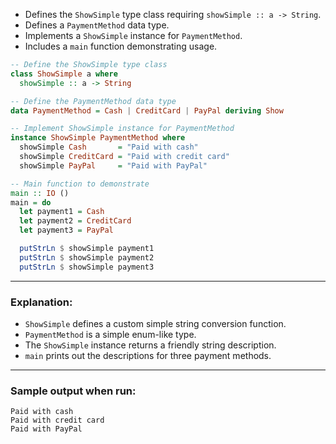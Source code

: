 
* Defines the `ShowSimple` type class requiring `showSimple :: a -> String`.
* Defines a `PaymentMethod` data type.
* Implements a `ShowSimple` instance for `PaymentMethod`.
* Includes a `main` function demonstrating usage.

```haskell
-- Define the ShowSimple type class
class ShowSimple a where
  showSimple :: a -> String

-- Define the PaymentMethod data type
data PaymentMethod = Cash | CreditCard | PayPal deriving Show

-- Implement ShowSimple instance for PaymentMethod
instance ShowSimple PaymentMethod where
  showSimple Cash       = "Paid with cash"
  showSimple CreditCard = "Paid with credit card"
  showSimple PayPal     = "Paid with PayPal"

-- Main function to demonstrate
main :: IO ()
main = do
  let payment1 = Cash
  let payment2 = CreditCard
  let payment3 = PayPal

  putStrLn $ showSimple payment1
  putStrLn $ showSimple payment2
  putStrLn $ showSimple payment3
```

---

### Explanation:

* `ShowSimple` defines a custom simple string conversion function.
* `PaymentMethod` is a simple enum-like type.
* The `ShowSimple` instance returns a friendly string description.
* `main` prints out the descriptions for three payment methods.

---

### Sample output when run:

```
Paid with cash
Paid with credit card
Paid with PayPal
```

